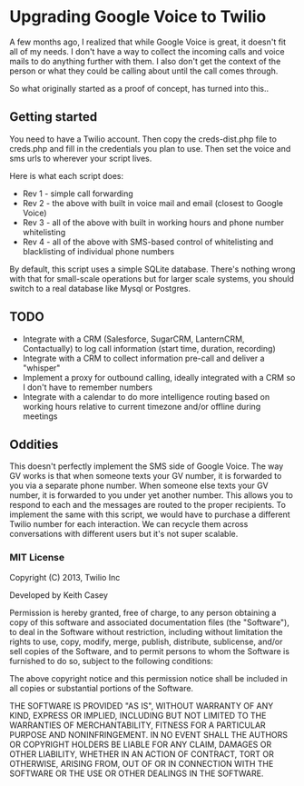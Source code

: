 
Upgrading Google Voice to Twilio
======================

A few months ago, I realized that while Google Voice is great, it doesn't fit all of my needs. I don't have a way to collect the incoming calls and voice mails to do anything further with them. I also don't get the context of the person or what they could be calling about until the call comes through.

So what originally started as a proof of concept, has turned into this..

## Getting started

You need to have a Twilio account. Then copy the creds-dist.php file to creds.php and fill in the credentials you plan to use. Then set the voice and sms urls to wherever your script lives.

Here is what each script does:

*  Rev 1 - simple call forwarding
*  Rev 2 - the above with built in voice mail and email (closest to Google Voice)
*  Rev 3 - all of the above with built in working hours and phone number whitelisting
*  Rev 4 - all of the above with SMS-based control of whitelisting and blacklisting of individual phone numbers

By default, this script uses a simple SQLite database. There's nothing wrong with that for small-scale operations but for larger scale systems, you should switch to a real database like Mysql or Postgres.

## TODO

*  Integrate with a CRM (Salesforce, SugarCRM, LanternCRM, Contactually) to log call information (start time, duration, recording)
*  Integrate with a CRM to collect information pre-call and deliver a "whisper"
*  Implement a proxy for outbound calling, ideally integrated with a CRM so I don't have to remember numbers
*  Integrate with a calendar to do more intelligence routing based on working hours relative to current timezone and/or offline during meetings

## Oddities

This doesn't perfectly implement the SMS side of Google Voice. The way GV works is that when someone texts your GV number, it is forwarded to you via a separate phone number. When someone else texts your GV number, it is forwarded to you under yet another number. This allows you to respond to each and the messages are routed to the proper recipients. To implement the same with this script, we would have to purchase a different Twilio number for each interaction. We can recycle them across conversations with different users but it's not super scalable.

### MIT License

Copyright (C) 2013, Twilio Inc

Developed by Keith Casey <keith at twilio dot com>

Permission is hereby granted, free of charge, to any person obtaining a copy of
this software and associated documentation files (the "Software"), to deal in
the Software without restriction, including without limitation the rights to
use, copy, modify, merge, publish, distribute, sublicense, and/or sell copies
of the Software, and to permit persons to whom the Software is furnished to do
so, subject to the following conditions:

The above copyright notice and this permission notice shall be included in all
copies or substantial portions of the Software.

THE SOFTWARE IS PROVIDED "AS IS", WITHOUT WARRANTY OF ANY KIND, EXPRESS OR
IMPLIED, INCLUDING BUT NOT LIMITED TO THE WARRANTIES OF MERCHANTABILITY,
FITNESS FOR A PARTICULAR PURPOSE AND NONINFRINGEMENT. IN NO EVENT SHALL THE
AUTHORS OR COPYRIGHT HOLDERS BE LIABLE FOR ANY CLAIM, DAMAGES OR OTHER
LIABILITY, WHETHER IN AN ACTION OF CONTRACT, TORT OR OTHERWISE, ARISING FROM,
OUT OF OR IN CONNECTION WITH THE SOFTWARE OR THE USE OR OTHER DEALINGS IN THE
SOFTWARE.

